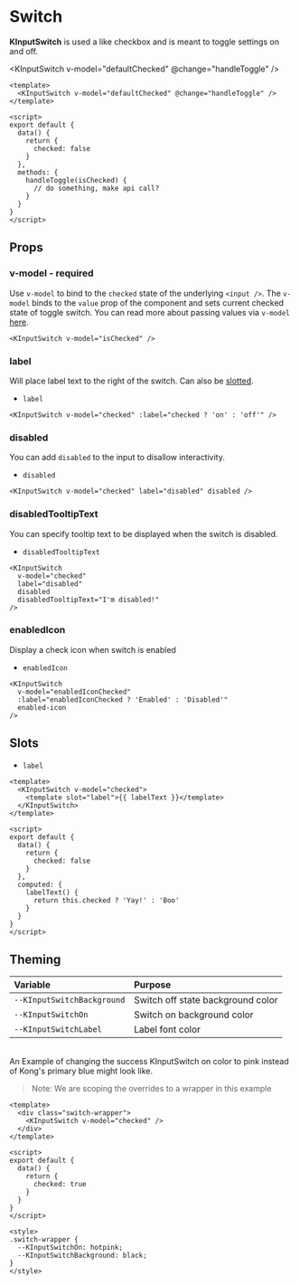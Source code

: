 # Switch

**KInputSwitch** is used a like checkbox and is meant to toggle settings on and
off.

<KInputSwitch v-model="defaultChecked" @change="handleToggle" />

```vue
<template>
  <KInputSwitch v-model="defaultChecked" @change="handleToggle" />
</template>

<script>
export default {
  data() {
    return {
      checked: false
    }
  },
  methods: {
    handleToggle(isChecked) {
      // do something, make api call?
    }
  }
}
</script>
```

## Props

### v-model - required

Use `v-model` to bind to the `checked` state of the underlying `<input />`. The
`v-model` binds to the `value` prop of the component and sets current checked
state of toggle switch. You can read more about passing values via `v-model`
[here](https://vuejs.org/v2/guide/components.html#Using-v-model-on-Components).

```vue
<KInputSwitch v-model="isChecked" />
```

### label

Will place label text to the right of the switch. Can also be [slotted](#slots).

- `label`

```vue
<KInputSwitch v-model="checked" :label="checked ? 'on' : 'off'" />
```

<KInputSwitch v-model="labelPropChecked" :label="labelPropChecked ? 'on' : 'off'" />

### disabled

You can add `disabled` to the input to disallow interactivity.

- `disabled`

```vue
<KInputSwitch v-model="checked" label="disabled" disabled />
```

<KInputSwitch v-model="labelPropChecked" label="disabled" disabled />

### disabledTooltipText

You can specify tooltip text to be displayed when the switch is disabled.

- `disabledTooltipText`

```vue
<KInputSwitch
  v-model="checked"
  label="disabled"
  disabled
  disabledTooltipText="I'm disabled!"
/>
```

<KInputSwitch
  v-model="labelPropChecked"
  label="disabled"
  disabled
  disabledTooltipText="I'm disabled!"
/>

### enabledIcon

Display a check icon when switch is enabled

- `enabledIcon`

```vue
<KInputSwitch
  v-model="enabledIconChecked"
  :label="enabledIconChecked ? 'Enabled' : 'Disabled'"
  enabled-icon
/>
```

<KInputSwitch
  v-model="enabledIconChecked"
  :label="enabledIconChecked ? 'Enabled' : 'Disabled'"
  enabled-icon
/>

## Slots

- `label`

<KInputSwitch
  v-model="labelChecked"> <template slot="label">{{ labelText}}</template>
</KInputSwitch>

```vue
<template>
  <KInputSwitch v-model="checked">
    <template slot="label">{{ labelText }}</template>
  </KInputSwitch>
</template>

<script>
export default {
  data() {
    return {
      checked: false
    }
  },
  computed: {
    labelText() {
      return this.checked ? 'Yay!' : 'Boo'
    }
  }
}
</script>
```

## Theming

| Variable                   | Purpose                           |
| :------------------------- | :-------------------------------- |
| `--KInputSwitchBackground` | Switch off state background color |
| `--KInputSwitchOn`         | Switch on background color        |
| `--KInputSwitchLabel`      | Label font color                  |

\
An Example of changing the success KInputSwitch on color to pink instead of Kong's
primary blue might look like.

> Note: We are scoping the overrides to a wrapper in this example

<template>
  <div class="switch-wrapper">
    <KInputSwitch v-model="themeChecked" />
  </div>
</template>

```vue
<template>
  <div class="switch-wrapper">
    <KInputSwitch v-model="checked" />
  </div>
</template>

<script>
export default {
  data() {
    return {
      checked: true
    }
  }
}
</script>

<style>
.switch-wrapper {
  --KInputSwitchOn: hotpink;
  --KInputSwitchBackground: black;
}
</style>
```

<style lang="scss">
.switch-wrapper {
  --KInputSwitchOn: hotpink;
  --KInputSwitchBackground: black;
}
</style>

<script>
export default {
  data () {
    return {
      labelPropChecked: false,
      defaultChecked: false,
      labelChecked: false,
      themeChecked: true,
      enabledIconChecked: true,
    }
  },
  computed: {
    labelText () {
      return this.labelChecked
        ? 'Yay!'
        : 'Boo'
    },
  },
  methods: {
    handleToggle (isChecked) {
      console.log('Toggled to: ' + isChecked)
    }
  }
}
</script>
